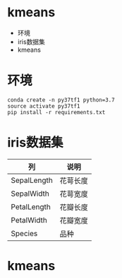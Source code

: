 # kmeans
- 环境
- iris数据集
- kmeans

# 环境
```shell script
conda create -n py37tf1 python=3.7
source activate py37tf1
pip install -r requirements.txt
```
# iris数据集

列|说明
---|---
SepalLength|花萼长度
SepalWidth|花萼宽度
PetalLength|花瓣长度
PetalWidth|花瓣宽度
Species|品种

# kmeans